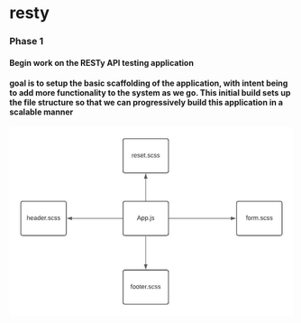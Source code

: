 # resty

### Phase 1
#### Begin work on the RESTy API testing application
#### goal is to setup the basic scaffolding of the application, with intent being to add more functionality to the system as we go. This initial build sets up the file structure so that we can progressively build this application in a scalable manner

![image](./asset/phase1.jpeg)